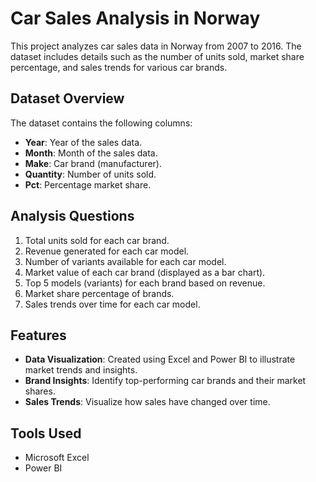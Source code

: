 # Car Sales Analysis in Norway
This project analyzes car sales data in Norway from 2007 to 2016. The dataset includes details such as the number of units sold, market share percentage, and sales trends for various car brands.  

## Dataset Overview  
The dataset contains the following columns:  
- **Year**: Year of the sales data.  
- **Month**: Month of the sales data.  
- **Make**: Car brand (manufacturer).  
- **Quantity**: Number of units sold.  
- **Pct**: Percentage market share.  

## Analysis Questions  
1. Total units sold for each car brand.  
2. Revenue generated for each car model.  
3. Number of variants available for each car model.  
4. Market value of each car brand (displayed as a bar chart).  
5. Top 5 models (variants) for each brand based on revenue.  
6. Market share percentage of brands.  
7. Sales trends over time for each car model.  

## Features  
- **Data Visualization**: Created using Excel and Power BI to illustrate market trends and insights.  
- **Brand Insights**: Identify top-performing car brands and their market shares.  
- **Sales Trends**: Visualize how sales have changed over time.  

## Tools Used  
- Microsoft Excel  
- Power BI  
